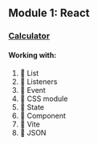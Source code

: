 ## Module 1: React

### <u>Calculator</u>

#### Working with:

1. 🎉 List
2. 🎉 Listeners
3. 🎉 Event
4. 🎉 CSS module
5. 🎉 State
6. 🎉 Component
7. 🎉 Vite
8. 🎉 JSON
